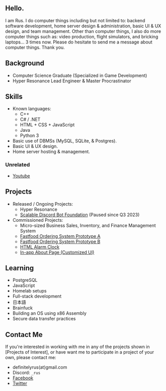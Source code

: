 <!-- IMPORTANT NOTE: Do not include any personally-identifying information in this README page, or anywhere at all in GitHub. -->
## Hello.
I am Rus. I do computer things including but not limited to: backend software development, home server design & administration, basic UI & UX design, and team management. Other than computer things, I also do more computer things such as: video production, flight simulators, and bricking laptops... 3 times now. Please do hesitate to send me a message about computer things. Thank you.

## Background
- Computer Science Graduate (Specialized in Game Development)
- Hyper Resonance Lead Engineer & Master Procrastinator

## Skills
- Known languages:
  - C++
  - C# / .NET
  - HTML + CSS + JavaScript
  - Java
  - Python 3
- Basic use of DBMSs (MySQL, SQLite, & Postgres).
- Basic UI & UX design.
- Home server hosting & management.

### Unrelated
- [Youtube](https://youtube.com/@DefinitelyRus)

## Projects
- Released / Ongoing Projects:
  - Hyper Resonance
  - [Scalable Discord Bot Foundation](https://github.com/DefinitelyRus/Clovi) (Paused since Q3 2023)
- Commissioned Projects:
  - Micro-sized Business Sales, Inventory, and Finance Management System
  - [Fastfood Ordering System Prototype A](https://github.com/DefinitelyRus/Fastfood-Ordering-System)
  - [Fastfood Ordering System Prototype B](https://github.com/DefinitelyRus/CMA)
  - [HTML Alarm Clock](https://github.com/DefinitelyRus/HTML-Alarm-Clock)
  - [In-app About Page (Customized UI)](https://github.com/DefinitelyRus/CS-SiteDetailsOOP)

## Learning
- PostgreSQL
- JavaScript
- Homelab setups
- Full-stack development
- 日本語
- Brainfuck
- Building an OS using x86 Assembly
- Secure data transfer practices

## Contact Me
If you're interested in working with me in any of the projects shown in \[Projects of Interest\], or have want me to participate in a project of your own, please contact me:
- definitelyrus(at)gmail.com
- Discord: `_rus`
- [Facebook](facebook.com/ObviouslyRus)
- [Twitter](twitter.com/DefinitelyRus)
